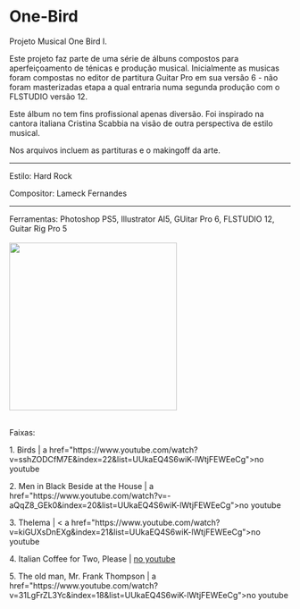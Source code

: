 # One-Bird
Projeto Musical One Bird I.

Este projeto faz parte de uma série de álbuns compostos para aperfeiçoamento de ténicas e produção musical. Inicialmente as musicas foram compostas no editor de partitura Guitar Pro em sua versão 6 - não foram masterizadas etapa a qual entraria numa segunda produção com o FLSTUDIO versão 12.

Este álbum no tem fins profissional apenas diversão. Foi inspirado na cantora italiana Cristina Scabbia na visão de outra perspectiva de estilo musical.

Nos arquivos incluem as partituras e o makingoff da arte.<br>

<hr>
<p>Estilo: Hard Rock</p>
<p>Compositor: Lameck Fernandes</p>

<hr>
Ferramentas: Photoshop PS5, Illustrator AI5, GUitar Pro 6, FLSTUDIO 12, Guitar Rig Pro 5
<br><br>

<img src="https://image.ibb.co/dkJeeQ/front.jpg" width="300" height="300">
<br><br>
<p>Faixas: </p>
<p>1. Birds | a href="https://www.youtube.com/watch?v=sshZODCfM7E&index=22&list=UUkaEQ4S6wiK-lWtjFEWEeCg">no youtube</a></p>
<p>2. Men in Black Beside at the House | a href="https://www.youtube.com/watch?v=-aQqZ8_GEk0&index=20&list=UUkaEQ4S6wiK-lWtjFEWEeCg">no youtube</a></p>
<p>3. Thelema | < a href="https://www.youtube.com/watch?v=kiGUXsDnEXg&index=21&list=UUkaEQ4S6wiK-lWtjFEWEeCg">no youtube</a></p>
<p>4. Italian Coffee for Two, Please | <a href="https://www.youtube.com/watch?v=7pMUYQYAd0k&index=19&list=UUkaEQ4S6wiK-lWtjFEWEeCg">no youtube</a></p>
<p>5. The old man, Mr. Frank Thompson | a href="https://www.youtube.com/watch?v=31LgFrZL3Yc&index=18&list=UUkaEQ4S6wiK-lWtjFEWEeCg">no youtube</a></p>

